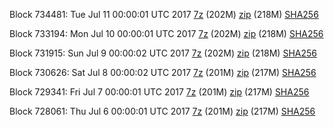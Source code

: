 Block 734481: Tue Jul 11 00:00:01 UTC 2017 [7z](https://transfer.sh/3zKah/bootstrap.dat.20170711.7z) (202M) [zip](https://transfer.sh/nuCdz/bootstrap.dat.20170711.zip) (218M) [SHA256](https://transfer.sh/VwmuT/sha256.txt)

Block 733194: Mon Jul 10 00:00:01 UTC 2017 [7z](https://transfer.sh/12a2I9/bootstrap.dat.20170710.7z) (202M) [zip](https://transfer.sh/ZFl6X/bootstrap.dat.20170710.zip) (218M) [SHA256](https://transfer.sh/lmm2p/sha256.txt)

Block 731915: Sun Jul  9 00:00:02 UTC 2017 [7z](https://transfer.sh/iqE5t/bootstrap.dat.20170709.7z) (202M) [zip](https://transfer.sh/14ZWhl/bootstrap.dat.20170709.zip) (218M) [SHA256](https://transfer.sh/lytRa/sha256.txt)

Block 730626: Sat Jul  8 00:00:02 UTC 2017 [7z](https://transfer.sh/9XWgg/bootstrap.dat.20170708.7z) (201M) [zip](https://transfer.sh/QHPdo/bootstrap.dat.20170708.zip) (217M) [SHA256](https://transfer.sh/kUvO2/sha256.txt)

Block 729341: Fri Jul  7 00:00:01 UTC 2017 [7z](https://transfer.sh/lqtMb/bootstrap.dat.20170707.7z) (201M) [zip](https://transfer.sh/a4k3W/bootstrap.dat.20170707.zip) (217M) [SHA256](https://transfer.sh/153I8m/sha256.txt)

Block 728061: Thu Jul  6 00:00:01 UTC 2017 [7z](https://transfer.sh/5kAOj/bootstrap.dat.20170706.7z) (201M) [zip](https://transfer.sh/TpG5C/bootstrap.dat.20170706.zip) (217M) [SHA256](https://transfer.sh/L0KTy/sha256.txt)
